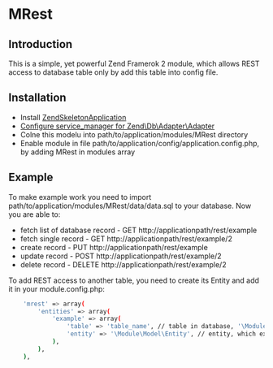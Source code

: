 MRest
=====

Introduction
------------
This is a simple, yet powerful Zend Framerok 2 module, which allows REST access to database table only by add this table into config file.

Installation
------------

 * Install [ZendSkeletonApplication](https://github.com/zendframework/ZendSkeletonApplication)
 * [Configure service_manager for Zend\Db\Adapter\Adapter](http://framework.zend.com/manual/2.0/en/user-guide/database-and-models.html)
 * Colne this modelu into path/to/application/modules/MRest directory
 * Enable module in file path/to/application/config/application.config.php, by adding MRest in modules array

Example
-------

To make example work you need to import path/to/application/modules/MRest/data/data.sql to your database.
Now you are able to:
 * fetch list of database record - GET http://applicationpath/rest/example
 * fetch single record - GET http://applicationpath/rest/example/2
 * create record - PUT http://applicationpath/rest/example
 * update record - POST http://applicationpath/rest/example/2
 * delete record - DELETE http://applicationpath/rest/example/2


To add REST access to another table, you need to create its Entity and add it in your module.config.php:
```sh
    'mrest' => array(
        'entities' => array(
            'example' => array(
                'table' => 'table_name', // table in database, '\Module\Model\Entity'
                'entity' => '\Module\Model\Entity', // entity, which extends \MRest\Model\Entity
            ),
        ),
    ),
```
